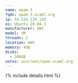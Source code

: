```yaml
---
name: opam-3
fqdn: opam-3.ocaml.org
ip: 54.224.129.120
os: Ubuntu 20.04.3
manufacturer: AWS
model: VM
threads: 2
location: AWS
memory: 4GB
disks:
  - 200GB
notes: ocurrent/opam.ocaml.org
---
```

{% include details.html %} 

